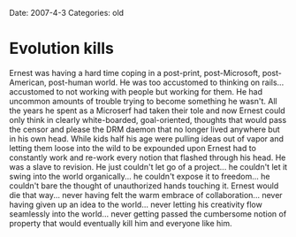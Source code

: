 Date: 2007-4-3
Categories: old

# Evolution kills

Ernest was having a hard time coping in a post-print, post-Microsoft, post-American, post-human world.  He was too accustomed to thinking on rails... accustomed to not working with people but working for them.  He had uncommon amounts of trouble trying to become something he wasn't.  All the years he spent as a Microserf had taken their tole and now Ernest could only think in clearly white-boarded, goal-oriented, thoughts that would pass the censor and please the DRM daemon that no longer lived anywhere but in his own head.  While kids half his age were pulling ideas out of vapor and letting them loose into the wild to be expounded upon Ernest had to constantly work and re-work every notion that flashed through his head.  He was a slave to revision.  He just couldn't let go of a project... he couldn't let it swing into the world organically... he couldn't expose it to freedom... he couldn't bare the thought of unauthorized hands touching it.  Ernest would die that way... never having felt the warm embrace of collaboration... never having given up an idea to the world... never letting his creativity flow seamlessly into the world... never getting passed the cumbersome notion of property that would eventually kill him and everyone like him.
